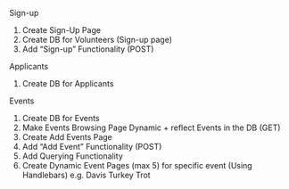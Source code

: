 
Sign-up

1. Create Sign-Up Page
2. Create DB for Volunteers (Sign-up  page) 
3. Add “Sign-up” Functionality (POST)

Applicants

1. Create DB for Applicants

Events

1. Create DB for Events
2. Make Events Browsing Page Dynamic + reflect Events in the DB (GET)
3. Create Add Events Page
4. Add “Add Event” Functionality (POST)
5. Add Querying Functionality
6. Create Dynamic Event Pages (max 5) for specific event (Using Handlebars) e.g. Davis Turkey Trot